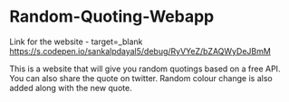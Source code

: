 # Random-Quoting-Webapp
Link for the website - target=_blank https://s.codepen.io/sankalpdayal5/debug/RyVYeZ/bZAQWyDeJBmM

This is a website that will give you random quotings based on a free API. You can also share the quote on twitter. Random colour change is also added along with the new quote.
 
